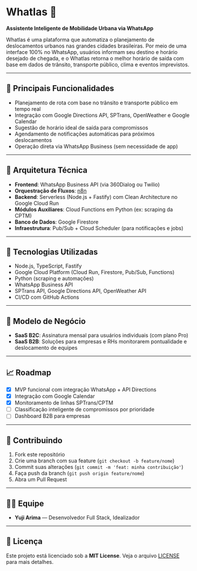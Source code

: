 # Whatlas 🚏

**Assistente Inteligente de Mobilidade Urbana via WhatsApp**

Whatlas é uma plataforma que automatiza o planejamento de deslocamentos urbanos nas grandes cidades brasileiras. Por meio de uma interface 100% no WhatsApp, usuários informam seu destino e horário desejado de chegada, e o Whatlas retorna o melhor horário de saída com base em dados de trânsito, transporte público, clima e eventos imprevistos.

---

## 📌 Principais Funcionalidades

- Planejamento de rota com base no trânsito e transporte público em tempo real  
- Integração com Google Directions API, SPTrans, OpenWeather e Google Calendar  
- Sugestão de horário ideal de saída para compromissos  
- Agendamento de notificações automáticas para próximos deslocamentos  
- Operação direta via WhatsApp Business (sem necessidade de app)

---

## 🧱 Arquitetura Técnica

- **Frontend**: WhatsApp Business API (via 360Dialog ou Twilio)
- **Orquestração de Fluxos**: [n8n](https://n8n.io)
- **Backend**: Serverless (Node.js + Fastify) com Clean Architecture no Google Cloud Run
- **Módulos Auxiliares**: Cloud Functions em Python (ex: scraping da CPTM)
- **Banco de Dados**: Google Firestore
- **Infraestrutura**: Pub/Sub + Cloud Scheduler (para notificações e jobs)

---

## 🧪 Tecnologias Utilizadas

- Node.js, TypeScript, Fastify  
- Google Cloud Platform (Cloud Run, Firestore, Pub/Sub, Functions)  
- Python (scraping e automações)  
- WhatsApp Business API  
- SPTrans API, Google Directions API, OpenWeather API  
- CI/CD com GitHub Actions

---

## 💼 Modelo de Negócio

- **SaaS B2C**: Assinatura mensal para usuários individuais (com plano Pro)
- **SaaS B2B**: Soluções para empresas e RHs monitorarem pontualidade e deslocamento de equipes

---

## 📈 Roadmap

- [x] MVP funcional com integração WhatsApp + API Directions  
- [x] Integração com Google Calendar  
- [x] Monitoramento de linhas SPTrans/CPTM  
- [ ] Classificação inteligente de compromissos por prioridade  
- [ ] Dashboard B2B para empresas

---

## 🤝 Contribuindo

1. Fork este repositório  
2. Crie uma branch com sua feature (`git checkout -b feature/nome`)  
3. Commit suas alterações (`git commit -m 'feat: minha contribuição'`)  
4. Faça push da branch (`git push origin feature/nome`)  
5. Abra um Pull Request

---

## 🧑‍💻 Equipe

- **Yuji Arima** — Desenvolvedor Full Stack, Idealizador  

---

## 📄 Licença

Este projeto está licenciado sob a **MIT License**. Veja o arquivo [LICENSE](./LICENSE) para mais detalhes.

